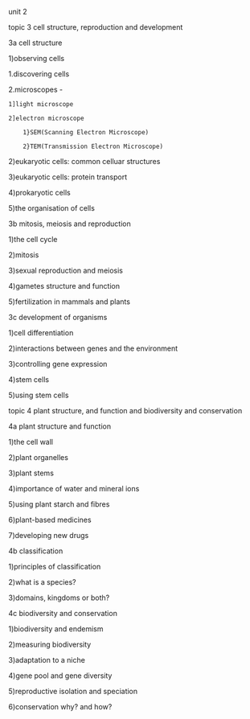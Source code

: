 unit 2

topic 3 cell structure, reproduction and development

3a cell structure

1)observing cells

1.discovering cells

2.microscopes -

	1]light microscope

	2]electron microscope

	 	1}SEM(Scanning Electron Microscope)

	 	2}TEM(Transmission Electron Microscope)

2)eukaryotic cells: common celluar structures

3)eukaryotic cells: protein transport

4)prokaryotic cells

5)the organisation of cells

3b mitosis, meiosis and reproduction

1)the cell cycle

2)mitosis

3)sexual reproduction and meiosis

4)gametes structure and function

5)fertilization in mammals and plants

3c development of organisms

1)cell differentiation

2)interactions between genes and the environment

3)controlling gene expression

4)stem cells

5)using stem cells


topic 4 plant structure, and function and biodiversity and conservation

4a plant structure and function

1)the cell wall

2)plant organelles

3)plant stems

4)importance of water and mineral ions

5)using plant starch and fibres

6)plant-based medicines

7)developing new drugs

4b classification

1)principles of classification

2)what is a species?

3)domains, kingdoms or both?

4c biodiversity and conservation

1)biodiversity and endemism

2)measuring biodiversity

3)adaptation to a niche

4)gene pool and gene diversity

5)reproductive isolation and speciation

6)conservation why? and how?